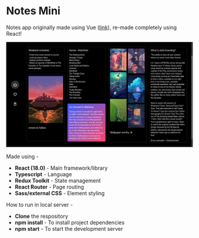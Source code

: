 # **Notes Mini**

Notes app originally made using Vue (<a href="https://github.com/zakariyaq313/notes-mini-vue">link</a>), re-made completely using React!

<a href="https://zakariyaq313.github.io/notes-mini-react/"><img src="./src/assets/images/screen.png"></a>

Made using -
<br>
- **React (18.0)** - Main framework/library
- **Typescript** - Language
- **Redux Toolkit** - State management
- **React Router** - Page routing 
- **Sass/external CSS** - Element styling

How to run in local server -
- **Clone** the respository
- **npm install** - To install project dependencies
- **npm start** - To start the development server
